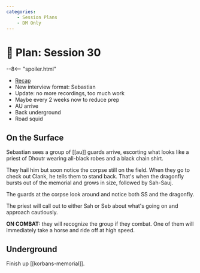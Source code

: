 ```yaml
---
categories:
    - Session Plans
    - DM Only
---
```


# 🔐 Plan: Session 30

--8<-- "spoiler.html"

- [Recap](../sessions/session-29.md)
- New interview format: Sebastian
- Update: no more recordings, too much work
- Maybe every 2 weeks now to reduce prep
- AU arrive
- Back underground
- Road squid

## On the Surface

Sebastian sees a group of [[au]] guards arrive, escorting what looks like a priest of Dhoutr wearing all-black robes and a black chain shirt.

They hail him but soon notice the corpse still on the field. When they go to check out Clank, he tells them to stand back. That's when the dragonfly bursts out of the memorial and grows in size, followed by Sah-Sauj.

The guards at the corpse look around and notice both SS and the dragonfly.

The priest will call out to either Sah or Seb about what's going on and approach cautiously.

**ON COMBAT:** they will recognize the group if they combat. One of them will immediately take a horse and ride off at high speed.

## Underground

Finish up [[korbans-memorial]].
